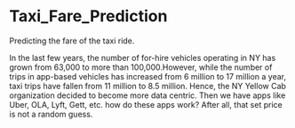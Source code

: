 # Taxi_Fare_Prediction
Predicting the fare of the taxi ride.

In the last few years, the number of for-hire vehicles operating in NY has grown from 63,000 to more than 100,000.However, while the number of trips in app-based vehicles has increased from 6 million to 17 million a year, taxi trips have fallen from 11 million to 8.5 million.
Hence, the NY Yellow Cab organization decided to become more data centric.
Then we have apps like Uber, OLA, Lyft, Gett, etc. how do these apps work? After all, that set price is not a random guess.
